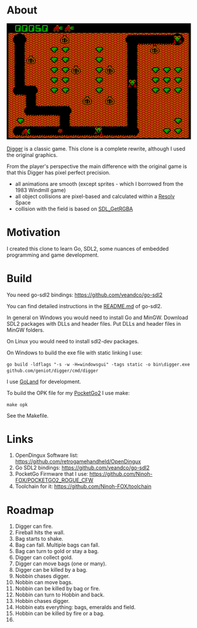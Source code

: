 # About

![Digger](screenshots/main.png)

[Digger](https://www.digger.org/) is a classic game. This clone is a complete rewrite, 
although I used the original graphics.

From the player's perspective the main difference with the original game is that this Digger has pixel perfect precision. 

- all animations are smooth (except sprites - which I borrowed from the 1983 Windmill game)
- all object collisions are pixel-based and calculated within a [Resolv](github.com/solarlune/resolv) Space
- collision with the field is based on [SDL_GetRGBA](https://wiki.libsdl.org/SDL2/SDL_GetRGBA)  

# Motivation

I created this clone to learn Go, SDL2, some nuances of embedded programming and game development.

# Build

You need go-sdl2 bindings: https://github.com/veandco/go-sdl2

You can find detailed instructions in the [README.md](https://github.com/veandco/go-sdl2/blob/master/README.md) of go-sdl2.

In general on Windows you would need to install Go and MinGW. 
Download SDL2 packages with DLLs and header files. 
Put DLLs and header files in MinGW folders. 

On Linux you would need to install sdl2-dev packages.

On Windows to build the exe file with static linking I use: 

`go build -ldflags "-s -w -H=windowsgui" -tags static -o bin\digger.exe github.com/geniot/digger/cmd/digger`

I use [GoLand](https://www.jetbrains.com/go/) for development.

To build the OPK file for my [PocketGo2](https://wagnerstechtalk.com/pg2/) I use make:

`make opk`

See the Makefile.

# Links
1. OpenDingux Software list: https://github.com/retrogamehandheld/OpenDingux
2. Go SDL2 bindings: https://github.com/veandco/go-sdl2
3. PocketGo Firmware that I use: https://github.com/Ninoh-FOX/POCKETGO2_ROGUE_CFW
4. Toolchain for it: https://github.com/Ninoh-FOX/toolchain

# Roadmap
1. Digger can fire. 
2. Fireball hits the wall.
2. Bag starts to shake. 
3. Bag can fall. Multiple bags can fall.
4. Bag can turn to gold or stay a bag.
3. Digger can collect gold.
4. Digger can move bags (one or many).
4. Digger can be killed by a bag.
5. Nobbin chases digger.
6. Nobbin can move bags.
7. Nobbin can be killed by bag or fire.
8. Nobbin can turn to Hobbin and back.
8. Hobbin chases digger.
9. Hobbin eats everything: bags, emeralds and field.
11. Hobbin can be killed by fire or a bag.
12. 